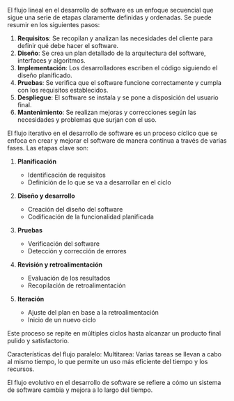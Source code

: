 
El flujo lineal en el desarrollo de software es un enfoque secuencial que sigue una serie de etapas claramente definidas y ordenadas. Se puede resumir en los siguientes pasos:

1. **Requisitos**: Se recopilan y analizan las necesidades del cliente para definir qué debe hacer el software.
2. **Diseño**: Se crea un plan detallado de la arquitectura del software, interfaces y algoritmos.
3. **Implementación**: Los desarrolladores escriben el código siguiendo el diseño planificado.
4. **Pruebas**: Se verifica que el software funcione correctamente y cumpla con los requisitos establecidos.
5. **Despliegue**: El software se instala y se pone a disposición del usuario final.
6. **Mantenimiento**: Se realizan mejoras y correcciones según las necesidades y problemas que surjan con el uso.



El flujo iterativo en el desarrollo de software es un proceso cíclico que se enfoca en crear y mejorar el software de manera continua a través de varias fases. Las etapas clave son:

1. **Planificación** 
   - Identificación de requisitos
   - Definición de lo que se va a desarrollar en el ciclo

2. **Diseño y desarrollo**
   - Creación del diseño del software
   - Codificación de la funcionalidad planificada

3. **Pruebas**
   - Verificación del software
   - Detección y corrección de errores

4. **Revisión y retroalimentación**
   - Evaluación de los resultados
   - Recopilación de retroalimentación

5. **Iteración**
   - Ajuste del plan en base a la retroalimentación
   - Inicio de un nuevo ciclo



Este proceso se repite en múltiples ciclos hasta alcanzar un producto final pulido y satisfactorio.


Características del flujo paralelo:
Multitarea: Varias tareas se llevan a cabo al mismo tiempo, lo que permite un uso más eficiente del tiempo y los recursos.



El flujo evolutivo en el desarrollo de software se refiere a cómo un sistema de software cambia y mejora a lo largo del tiempo. 
